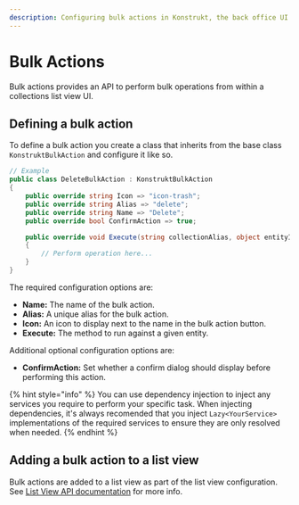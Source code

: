 ```yaml
---
description: Configuring bulk actions in Konstrukt, the back office UI builder for Umbraco.
---
```


# Bulk Actions

Bulk actions provides an API to perform bulk operations from within a collections list view UI.

## Defining a bulk action

To define a bulk action you create a class that inherits from the base class `KonstruktBulkAction` and configure it like so.

````csharp
// Example
public class DeleteBulkAction : KonstruktBulkAction
{
    public override string Icon => "icon-trash";
    public override string Alias => "delete";
    public override string Name => "Delete";
    public override bool ConfirmAction => true;

    public override void Execute(string collectionAlias, object entityId)
    {
        // Perform operation here...
    }
}
````

The required configuration options are:

* **Name:** The name of the bulk action.
* **Alias:** A unique alias for the bulk action.
* **Icon:** An icon to display next to the name in the bulk action button.
* **Execute:** The method to run against a given entity.

Additional optional configuration options are:

* **ConfirmAction:** Set whether a confirm dialog should display before performing this action.

{% hint style="info" %}
You can use dependency injection to inject any services you require to perform your specific task. When injecting dependencies, it's always recomended that you inject `Lazy<YourService>` implementations of the required services to ensure they are only resolved when needed.
{% endhint %}

## Adding a bulk action to a list view

Bulk actions are added to a list view as part of the list view configuration. See [List View API documentation](collection-list-views.md#adding-a-bulk-action) for more info.
